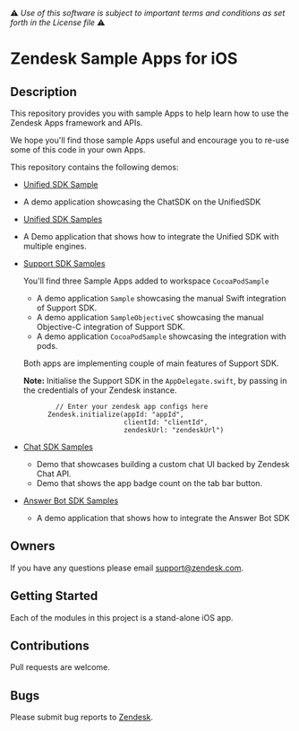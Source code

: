 :warning: *Use of this software is subject to important terms and conditions as set forth in the License file* :warning:

# Zendesk Sample Apps for iOS

## Description
This repository provides you with sample Apps to help learn how to use the Zendesk Apps framework and APIs.

We hope you'll find those sample Apps useful and encourage you to re-use some of this code in your own Apps.

This repository contains the following demos:
- [Unified SDK Sample](UnifiedSDK)
 - A demo application showcasing the ChatSDK on the UnifiedSDK
 
- [Unified SDK Samples](UnifiedSDKSamples)
 - A Demo application that shows how to integrate the Unified SDK with multiple engines.

- [Support SDK Samples](SupportSDKSamples)

  You'll find three Sample Apps added to workspace `CocoaPodSample`
  - A demo application `Sample` showcasing the manual Swift integration of Support SDK.
  - A demo application `SampleObjectiveC` showcasing the manual Objective-C integration of Support SDK.
  - A demo application `CocoaPodSample` showcasing the integration with pods.

  Both apps are implementing couple of main features of Support SDK.

  **Note:** Initialise the Support SDK in the `AppDelegate.swift`, by passing in the credentials of your Zendesk instance.
  ```
          // Enter your zendesk app configs here
        Zendesk.initialize(appId: "appId",
                           clientId: "clientId",
                           zendeskUrl: "zendeskUrl")
  ```

- [Chat SDK Samples](ChatSDKSamples)
  - Demo that showcases building a custom chat UI backed by Zendesk Chat API.
  - Demo that shows the app badge count on the tab bar button.
- [Answer Bot SDK Samples](AnswerBotSDKSample)
  - A demo application that shows how to integrate the Answer Bot SDK

## Owners
If you have any questions please email support@zendesk.com.

## Getting Started
Each of the modules in this project is a stand-alone iOS app.

## Contributions
Pull requests are welcome.

## Bugs
Please submit bug reports to [Zendesk](https://support.zendesk.com/requests/new).
